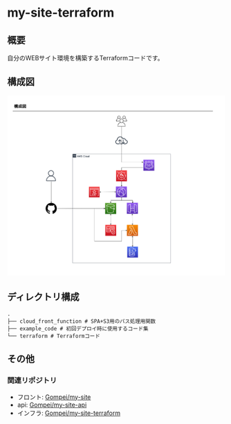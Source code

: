 # my-site-terraform

## 概要

自分のWEBサイト環境を構築するTerraformコードです。

## 構成図

![diagram](./diagram.png)

## ディレクトリ構成

```
.
├── cloud_front_function # SPA+S3用のパス処理用関数
├── example_code # 初回デプロイ時に使用するコード集
└── terraform # Terraformコード
```

## その他

### 関連リポジトリ

- フロント: [Gompei/my-site](https://github.com/Gompei/my-site)
- api: [Gompei/my-site-api](https://github.com/Gompei/my-site-api)
- インフラ: [Gompei/my-site-terraform](https://github.com/Gompei/my-site-terraform)